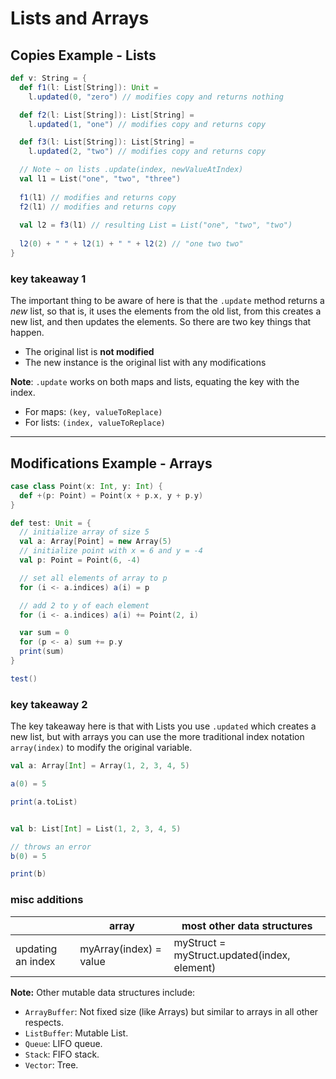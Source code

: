 # Lists and Arrays

## Copies Example - Lists

```scala
def v: String = {
  def f1(l: List[String]): Unit =
    l.updated(0, "zero") // modifies copy and returns nothing

  def f2(l: List[String]): List[String] =
    l.updated(1, "one") // modifies copy and returns copy

  def f3(l: List[String]): List[String] =
    l.updated(2, "two") // modifies copy and returns copy

  // Note ~ on lists .update(index, newValueAtIndex) 
  val l1 = List("one", "two", "three")
  
  f1(l1) // modifies and returns copy 
  f2(l1) // modifies and returns copy
  
  val l2 = f3(l1) // resulting List = List("one", "two", "two")
  
  l2(0) + " " + l2(1) + " " + l2(2) // "one two two"
}
```

### key takeaway 1

The important thing to be aware of here is that the `.update` method returns a *new* list, so that is, it uses the elements from the old list, from this creates a new list, and then updates the elements. So there are two key things that happen.

- The original list is **not modified**
- The new instance is the original list with any modifications

**Note**: `.update` works on both maps and lists, equating the key with the index.

- For maps: `(key, valueToReplace)`
- For lists: `(index, valueToReplace)`

---

## Modifications Example - Arrays

```scala
case class Point(x: Int, y: Int) {
  def +(p: Point) = Point(x + p.x, y + p.y)
}

def test: Unit = {
  // initialize array of size 5
  val a: Array[Point] = new Array(5)
  // initialize point with x = 6 and y = -4
  val p: Point = Point(6, -4)

  // set all elements of array to p
  for (i <- a.indices) a(i) = p

  // add 2 to y of each element
  for (i <- a.indices) a(i) += Point(2, i)

  var sum = 0
  for (p <- a) sum += p.y
  print(sum)
}

test()
```

### key takeaway 2

The key takeaway here is that with Lists you use `.updated` which creates a new list, but with arrays you can use the more traditional index notation `array(index)` to modify the original variable.

```scala
val a: Array[Int] = Array(1, 2, 3, 4, 5)

a(0) = 5 

print(a.toList)


val b: List[Int] = List(1, 2, 3, 4, 5)

// throws an error
b(0) = 5

print(b)

```

### misc additions

|                       | array                | most other data structures    |
| --------------------- | -------------------- | ---------------------------- |
| updating an index     | myArray(index) = value | myStruct = myStruct.updated(index, element) |

**Note:** Other mutable data structures include:

- `ArrayBuffer`: Not fixed size (like Arrays) but similar to arrays in all other respects.
- `ListBuffer`: Mutable List.
- `Queue`: LIFO queue.
- `Stack`: FIFO stack.
- `Vector`: Tree.
